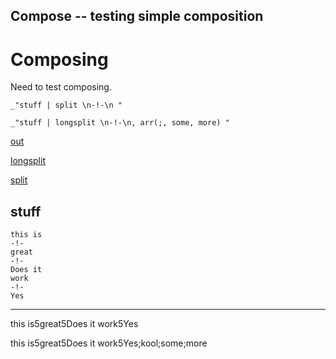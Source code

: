 Compose -- testing simple composition
---
# Composing

Need to test composing.

    _"stuff | split \n-!-\n "

    _"stuff | longsplit \n-!-\n, arr(;, some, more) "

[out](# "save: ")

[longsplit](# "compose: split $0 | join @1, kool, @1")

[split](# "compose: .split $0 | augment arr | .trim | .join 5 ")


## stuff

    this is
    -!-
    great
    -!-
    Does it 
    work
    -!-
    Yes
---
this is5great5Does it 
work5Yes

this is5great5Does it 
work5Yes;kool;some;more
